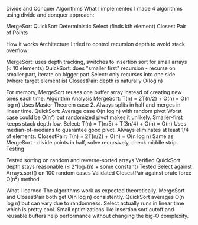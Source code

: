 Divide and Conquer Algorithms
What I implemented
I made 4 algorithms using divide and conquer approach:

MergeSort
QuickSort
Deterministic Select (finds kth element)
Closest Pair of Points

How it works
Architecture
I tried to control recursion depth to avoid stack overflow:

MergeSort: uses depth tracking, switches to insertion sort for small arrays (< 10 elements)
QuickSort: does "smaller first" recursion - recurse on smaller part, iterate on bigger part
Select: only recurses into one side (where target element is)
ClosestPair: depth is naturally O(log n)

For memory, MergeSort reuses one buffer array instead of creating new ones each time.
Algorithm Analysis
MergeSort: T(n) = 2T(n/2) + O(n) = O(n log n)
Uses Master Theorem case 2. Always splits in half and merges in linear time.
QuickSort: Average case O(n log n) with random pivot
Worst case could be O(n²) but randomized pivot makes it unlikely. Smaller-first keeps stack depth low.
Select: T(n) = T(n/5) + T(3n/4) + O(n) = O(n)
Uses median-of-medians to guarantee good pivot. Always eliminates at least 1/4 of elements.
ClosestPair: T(n) = 2T(n/2) + O(n) = O(n log n)
Same as MergeSort - divide points in half, solve recursively, check middle strip.
Testing

Tested sorting on random and reverse-sorted arrays
Verified QuickSort depth stays reasonable (≤ 2*log₂(n) + some constant)
Tested Select against Arrays.sort() on 100 random cases
Validated ClosestPair against brute force O(n²) method

What I learned
The algorithms work as expected theoretically. MergeSort and ClosestPair both get O(n log n) consistently. QuickSort averages O(n log n) but can vary due to randomness. Select actually runs in linear time which is pretty cool.
Small optimizations like insertion sort cutoff and reusable buffers help performance without changing the big-O complexity.
